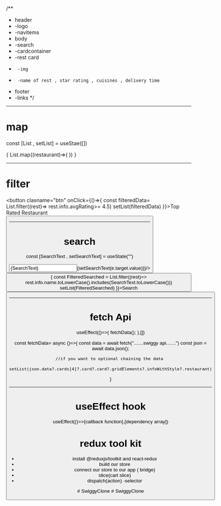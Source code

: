 /**
 * header
 * -logo
 * -navitems
 * body
 * -search
 * -cardcontainer
 *   -rest card
 *      -img
 *      -name of rest , star rating , cuisines , delivery time
 * footer
 * -links
 */


-----------------------------------------------------------------------------------------------
 # map 

 const [List , setList] = useStae([])

 {
    List.map((restaurant)=>(<RestCard key={restaurant.info.id} resData= {restaurant}/> ))
 }


-----------------------------------------------------------------------------------------------

# filter

<button clasname="btn" onClick={()=>{
    const filteredData= List.filter((rest)=> rest.info.avgRating>= 4.5)
setList(filteredData)
}}>Top Rated Restaurant<button/>


-----------------------------------------------------------------------------------------------

# search 

const [SearchText , setSearchText] = useState("")

<div classname="search">
    <input type="text" classname="searchtext" value={SearchText} onChange={(e)=>{setSearchText(e.target.value)}}/>
    <button classname="btnsearch" onClick={()=>{
        const FilteredSearched = List.filter((rest)=> rest.info.name.toLowerCase().includes(SearchText.toLowerCase()))
        setList(FilteredSearched)
    }}>Search<button/>


 -----------------------------------------------------------------------------------------------

 # fetch Api

 useEffect(()=>(
    fetchData();
 ),[])   


 const fetchData= async ()=>{
    const data = await fetch(".......swiggy api.......")
    const json = await data.json();

    //if you want to optional chaining the data 

    setList(json.data?.cards[4]?.card?.card?.gridElements?.infoWithStyle?.restaurant)

 }


 -----------------------------------------------------------------------------------------------


 # useEffect hook

 useEffect(()=>{callback function},[dependency array])




 # redux tool kit
 - install @reduxjs/toolkit and react-redux
 - build our store
 - connect our store to our app ( bridge)
 - slice(cart slice)
 - dispatch(action)
 -selector




 #   S w i g g y C l o n e  
 #   S w i g g y C l o n e  
 